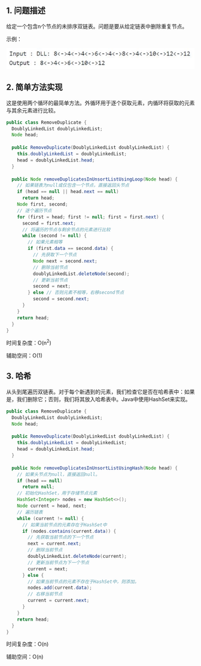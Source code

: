 ## 1. 问题描述

给定一个包含n个节点的未排序双链表。问题是要从给定链表中删除重复节点。

示例：

<img src="../assets/RemoveDuplicate_InUnSortedDoublyLinkedList.png">

## 2. 简单方法实现

这是使用两个循环的最简单方法。外循环用于逐个获取元素，内循环将获取的元素与其余元素进行比较。

```java
public class RemoveDuplicate {
  DoublyLinkedList doublyLinkedList;
  Node head;

  public RemoveDuplicate(DoublyLinkedList doublyLinkedList) {
    this.doublyLinkedList = doublyLinkedList;
    head = doublyLinkedList.head;
  }

  public Node removeDuplicatesInUnsortListUsingLoop(Node head) {
    // 如果链表为null或仅包含一个节点，直接返回头节点
    if (head == null || head.next == null)
      return head;
    Node first, second;
    // 逐个遍历节点
    for (first = head; first != null; first = first.next) {
      second = first.next;
      // 将遍历的节点与剩余节点的元素进行比较
      while (second != null) {
        // 如果元素相等
        if (first.data == second.data) {
          // 先获取下一个节点
          Node next = second.next;
          // 删除当前节点
          doublyLinkedList.deleteNode(second);
          // 更新当前节点
          second = next;
        } else // 否则元素不相等，右移second节点
          second = second.next;
      }
    }
    return head;
  }
}
```

时间复杂度：O(n<sup>2</sup>)

辅助空间：O(1)

## 3. 哈希

从头到尾遍历双链表。对于每个新遇到的元素，我们检查它是否在哈希表中：如果是，我们删除它；否则，我们将其放入哈希表中。Java中使用HashSet来实现。

```java
public class RemoveDuplicate {
  DoublyLinkedList doublyLinkedList;
  Node head;

  public RemoveDuplicate(DoublyLinkedList doublyLinkedList) {
    this.doublyLinkedList = doublyLinkedList;
    head = doublyLinkedList.head;
  }

  public Node removeDuplicatesInUnsortListUsingHash(Node head) {
    // 如果头节点为null，直接返回null。
    if (head == null)
      return null;
    // 初始化HashSet，用于存储节点元素
    HashSet<Integer> nodes = new HashSet<>();
    Node current = head, next;
    // 遍历链表
    while (current != null) {
      // 如果当前节点的元素存在于HashSet中
      if (nodes.contains(current.data)) {
        // 先获取当前节点的下一个节点
        next = current.next;
        // 删除当前节点
        doublyLinkedList.deleteNode(current);
        // 更新当前节点为下一个节点
        current = next;
      } else {
        // 如果当前节点的元素不存在于HashSet中，则添加。
        nodes.add(current.data);
        // 右移当前节点
        current = current.next;
      }
    }
    return head;
  }
}
```

时间复杂度：O(n)

辅助空间：O(n)